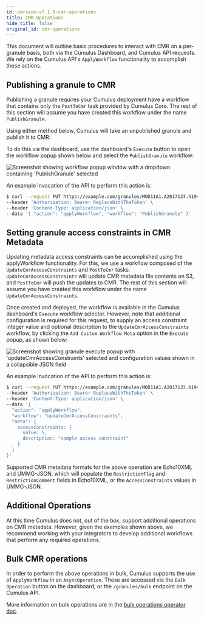 ```yaml
---
id: version-v7.1.0-cmr-operations
title: CMR Operations
hide_title: false
original_id: cmr-operations
---
```


This document will outline basic procedures to interact with CMR on a per-granule basis, both via the Cumulus Dashboard, and Cumulus API requests.
We rely on the Cumulus API's `ApplyWorkflow` functionality to accomplish these actions.

## Publishing a granule to CMR

Publishing a granule requires your Cumulus deployment have a workflow that contains only the `PostToCmr` task provided by Cumulus Core. The rest of this section will assume you have created this workflow under the name `PublishGranule`.

Using either method below, Cumulus will take an unpublished granule and publish it to CMR:

To do this via the dashboard, use the dashboard's `Execute` button to open the workflow popup shown below and select the `PublishGranule` workflow:

![Screenshot showing workflow popup window with a dropdown containing 'PublishGranule' selected](assets/cd_execute_publish.png)

An example invocation of the API to perform this action is:

```bash
$ curl --request PUT https://example.com/granules/MOD11A1.A2017137.h19v16.006.2017138085750 \
--header 'Authorization: Bearer ReplaceWithTheToken' \
--header 'Content-Type: application/json' \
--data '{ "action": "applyWorkflow", "workflow": "PublishGranule" }'
```

## Setting granule access constraints in CMR Metadata

Updating metadata access constraints can be accomplished using the applyWorkflow functionality.
For this, we use a workflow composed of the `UpdateCmrAccessConstraints` and `PostToCmr` tasks.
`UpdateCmrAccessConstraints` will update CMR metadata file contents on S3, and `PostToCmr` will push the updates to CMR.
The rest of this section will assume you have created this workflow under the name `UpdateCmrAccessConstraints`.

Once created and deployed, the workflow is available in the Cumulus dashboard's `Execute` workflow selector.
However, note that additional configuration is required for this request, to supply an access constraint integer value and optional description to the `UpdateCmrAccessConstraints` workflow, by clicking the `Add Custom Workflow Meta` option in the `Execute` popup, as shown below:

![Screenshot showing granule execute popup with 'updateCmrAccessConstraints' selected and configuration values shown in a collapsible JSON field](assets/cd_execute_updateconstraints.png)

An example invocation of the API to perform this action is:

```bash
$ curl --request PUT https://example.com/granules/MOD11A1.A2017137.h19v16.006.2017138085750 \
--header 'Authorization: Bearer ReplaceWithTheToken' \
--header 'Content-Type: application/json' \
--data '{
  "action": "applyWorkflow",
  "workflow": "updateCmrAccessConstraints",
  "meta": {
    accessConstraints: {
      value: 5,
      description: "sample access constraint"
    }
  }
}'
```

Supported CMR metadata formats for the above operation are Echo10XML and UMMG-JSON, which will populate the `RestrictionFlag` and `RestrictionComment` fields in Echo10XML, or the `AccessConstraints` values in UMMG-JSON.

## Additional Operations

At this time Cumulus does not, out of the box, support additional operations on CMR metadata. However, given the examples shown above, we recommend working with your integrators to develop additional workflows that perform any required operations.

## Bulk CMR operations

In order to perform the above operations in bulk, Cumulus supports the use of `ApplyWorkflow` in an `AsyncOperation`. These are accessed via the `Bulk Operation` button on the dashboard, or the `/granules/bulk` endpoint on the Cumulus API.

More information on bulk operations are in the [bulk operations operator doc](../operator-docs/bulk-operations).

